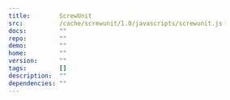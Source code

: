```yaml
---
title:        ScrewUnit
src:          /cache/screwunit/1.0/javascripts/screwunit.js
docs:         ""
repo:         ""
demo:         ""
home:         ""
version:      ""
tags:         []
description:  ""
dependencies: ""
---
```


